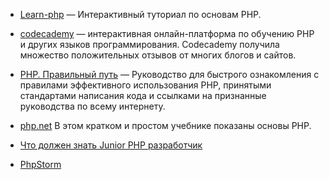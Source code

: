 + [Learn-php](http://learn-php.org)  — Интерактивный туториал по основам PHP. 

+ [codecademy](https://www.codecademy.com/learn/php) — интерактивная онлайн-платформа по обучению PHP и других языков программирования. Codecademy получила множество положительных отзывов от многих блогов и сайтов. 

+ [PHP. Правильный путь](http://getjump.me/ru-php-the-right-way/) —  Руководство для быстрого ознакомления с правилами эффективного использования PHP, принятыми стандартами написания кода и ссылками на признанные руководства по всему интернету. 

+ [php.net](http://php.net) В этом кратком и простом учебнике показаны основы PHP.

+ [Что должен знать Junior PHP разработчик](http://anton.shevchuk.name/php/required-skills-for-junior-php-developer/)

+ [PhpStorm](https://www.youtube.com/watch?v=-K55ms3mTHg)